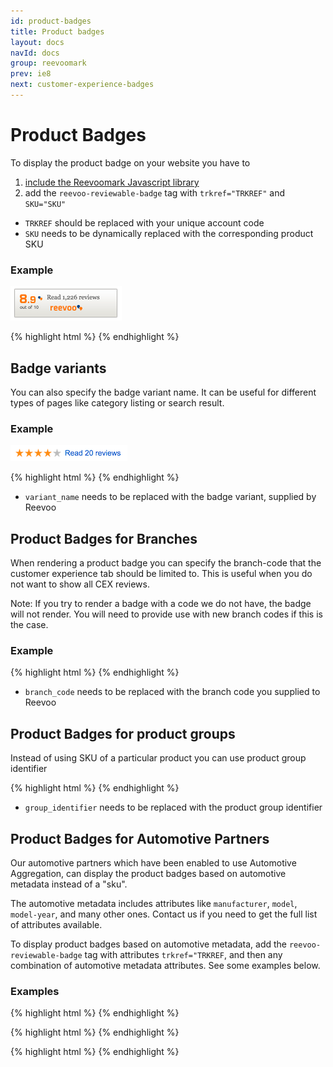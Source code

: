 ```yaml
---
id: product-badges
title: Product badges
layout: docs
navId: docs
group: reevoomark
prev: ie8
next: customer-experience-badges
---
```


# Product Badges

To display the product badge on your website you have to

1. [include the Reevoomark Javascript library](../javascript-library)
2. add the `reevoo-reviewable-badge` tag with `trkref="TRKREF"` and `SKU="SKU"`

* `TRKREF` should be replaced with your unique account code
* `SKU` needs to be dynamically replaced with the corresponding product SKU

### Example

![Default badge](/assets/product-badge.png)

{% highlight html %}
<reevoo-reviewable-badge trkref="TRKREF" sku="SKU"></reevoo-reviewable-badge>
{% endhighlight %}


## Badge variants

You can also specify the badge variant name. It can be useful
for different types of pages like category listing or search result.


### Example

![Badge variant](/assets/product-badge-variant.png)

{% highlight html %}
<reevoo-reviewable-badge trkref="TRKREF" sku="SKU" variant="variant_name"></reevoo-reviewable-badge>
{% endhighlight %}

* `variant_name` needs to be replaced with the badge variant, supplied by Reevoo

## Product Badges for Branches

When rendering a product badge you can specify the branch-code that the customer experience tab should be limited to.
This is useful when you do not want to show all CEX reviews.

Note: If you try to render a badge with a code we do not have, the badge will not render. You will need to provide
use with new branch codes if this is the case.

### Example

{% highlight html %}
<reevoo-reviewable-badge trkref="TRKREF" sku="SKU" branch-code="branch_code"></reevoo-reviewable-badge>
{% endhighlight %}

* `branch_code` needs to be replaced with the branch code you supplied to Reevoo

## Product Badges for product groups

Instead of using SKU of a particular product you can use product group identifier

{% highlight html %}
<reevoo-reviewable-badge trkref="TRKREF" sku="series:group_identifier"></reevoo-reviewable-badge>
{% endhighlight %}

* `group_identifier` needs to be replaced with the product group identifier


## Product Badges for Automotive Partners

Our automotive partners which have been enabled to use Automotive Aggregation, can display the product badges based on automotive metadata instead of a "sku".

The automotive metadata includes attributes like `manufacturer`, `model`, `model-year`, and many other ones. Contact us if you need to get the full list of attributes available.

To display product badges based on automotive metadata, add the `reevoo-reviewable-badge` tag with attributes `trkref="TRKREF`, and then any combination of automotive metadata attributes. See some examples below.

### Examples

{% highlight html %}
<reevoo-reviewable-badge trkref="TRKREF" manufacturer="ford"></reevoo-reviewable-badge>
{% endhighlight %}


{% highlight html %}
<reevoo-reviewable-badge trkref="TRKREF" manufacturer="ford" model="fiesta"></reevoo-reviewable-badge>
{% endhighlight %}


{% highlight html %}
<reevoo-reviewable-badge trkref="TRKREF" manufacturer="ford" model="fiesta" model-year="2016"></reevoo-reviewable-badge>
{% endhighlight %}
